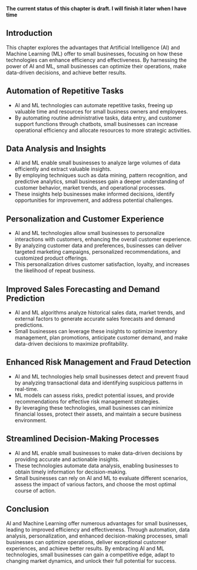 **The current status of this chapter is draft. I will finish it later when I have time**

Introduction
------------

This chapter explores the advantages that Artificial Intelligence (AI) and Machine Learning (ML) offer to small businesses, focusing on how these technologies can enhance efficiency and effectiveness. By harnessing the power of AI and ML, small businesses can optimize their operations, make data-driven decisions, and achieve better results.

Automation of Repetitive Tasks
------------------------------

* AI and ML technologies can automate repetitive tasks, freeing up valuable time and resources for small business owners and employees.
* By automating routine administrative tasks, data entry, and customer support functions through chatbots, small businesses can increase operational efficiency and allocate resources to more strategic activities.

Data Analysis and Insights
--------------------------

* AI and ML enable small businesses to analyze large volumes of data efficiently and extract valuable insights.
* By employing techniques such as data mining, pattern recognition, and predictive analytics, small businesses gain a deeper understanding of customer behavior, market trends, and operational processes.
* These insights help businesses make informed decisions, identify opportunities for improvement, and address potential challenges.

Personalization and Customer Experience
---------------------------------------

* AI and ML technologies allow small businesses to personalize interactions with customers, enhancing the overall customer experience.
* By analyzing customer data and preferences, businesses can deliver targeted marketing campaigns, personalized recommendations, and customized product offerings.
* This personalization drives customer satisfaction, loyalty, and increases the likelihood of repeat business.

Improved Sales Forecasting and Demand Prediction
------------------------------------------------

* AI and ML algorithms analyze historical sales data, market trends, and external factors to generate accurate sales forecasts and demand predictions.
* Small businesses can leverage these insights to optimize inventory management, plan promotions, anticipate customer demand, and make data-driven decisions to maximize profitability.

Enhanced Risk Management and Fraud Detection
--------------------------------------------

* AI and ML technologies help small businesses detect and prevent fraud by analyzing transactional data and identifying suspicious patterns in real-time.
* ML models can assess risks, predict potential issues, and provide recommendations for effective risk management strategies.
* By leveraging these technologies, small businesses can minimize financial losses, protect their assets, and maintain a secure business environment.

Streamlined Decision-Making Processes
-------------------------------------

* AI and ML enable small businesses to make data-driven decisions by providing accurate and actionable insights.
* These technologies automate data analysis, enabling businesses to obtain timely information for decision-making.
* Small businesses can rely on AI and ML to evaluate different scenarios, assess the impact of various factors, and choose the most optimal course of action.

Conclusion
----------

AI and Machine Learning offer numerous advantages for small businesses, leading to improved efficiency and effectiveness. Through automation, data analysis, personalization, and enhanced decision-making processes, small businesses can optimize operations, deliver exceptional customer experiences, and achieve better results. By embracing AI and ML technologies, small businesses can gain a competitive edge, adapt to changing market dynamics, and unlock their full potential for success.
